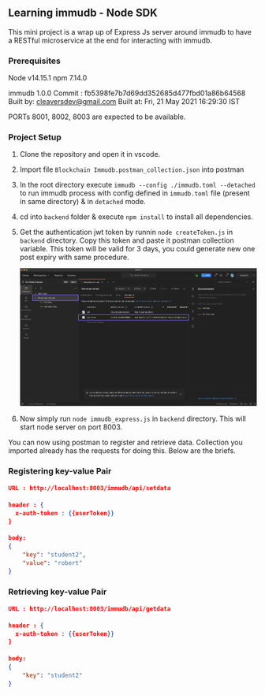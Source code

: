 ## Learning immudb - Node SDK

This mini project is a wrap up of Express Js server around immudb to have a RESTful microservice at the end for interacting with immudb.

### Prerequisites

Node v14.15.1
npm 7.14.0

immudb 1.0.0
Commit  : fb5398fe7b7d69dd352685d477fbd01a86b64568
Built by: cleaversdev@gmail.com
Built at: Fri, 21 May 2021 16:29:30 IST

PORTs 8001, 8002, 8003 are expected to be available.

### Project Setup

1. Clone the repository and open it in vscode.

2. Import file `Blockchain Immudb.postman_collection.json` into postman

3. In the root directory execute `immudb --config ./immudb.toml --detached` to run immudb process with config defined in `immudb.toml` file (present in same directory) & in `detached` mode.

4. cd into `backend` folder & execute `npm install` to install all dependencies.

5. Get the authentication jwt token by runnin `node createToken.js` in `backend` directory. Copy this token and paste it postman collection variable. This token will be valid for 3 days, you could generate new one post expiry with same procedure.

   ![](./usertoken.jpg)

   

6. Now simply run `node immudb_express.js` in `backend` directory. This will start node server on port 8003.



You can now using postman to register and retrieve data. Collection you imported already has the requests for doing this. Below are the briefs.

### Registering key-value Pair

```json
URL : http://localhost:8003/immudb/api/setdata

header : {
  x-auth-token : {{userToken}}
}

body: 
{
    "key": "student2",
    "value": "robert"
}
```

### Retrieving key-value Pair

```json
URL : http://localhost:8003/immudb/api/getdata

header : {
  x-auth-token : {{userToken}}
}

body: 
{
    "key": "student2"
}
```

